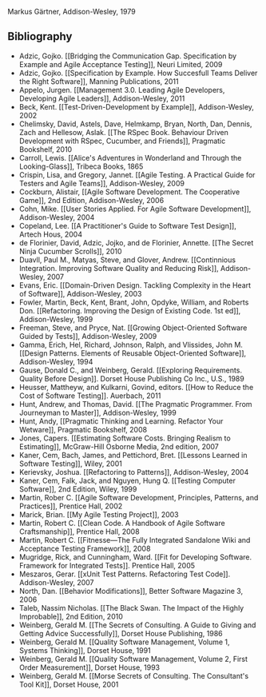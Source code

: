 Markus Gärtner, Addison-Wesley, 1979

## Bibliography

- Adzic, Gojko. [[Bridging the Communication Gap. Specification by Example and Agile Acceptance Testing]], Neuri Limited, 2009
- Adzic, Gojko. [[Specification by Example. How Succesfull Teams Deliver the Right Software]], Manning Publications, 2011
- Appelo, Jurgen. [[Management 3.0. Leading Agile Developers, Developing Agile Leaders]], Addison-Wesley, 2011
- Beck, Kent. [[Test-Driven-Development by Example]], Addison-Wesley, 2002
- Chelimsky, David, Astels, Dave, Helmkamp, Bryan, North, Dan, Dennis, Zach and Hellesow, Aslak. [[The RSpec Book. Behaviour Driven Development with RSpec, Cucumber, and Friends]], Pragmatic Bookshelf, 2010
- Carroll, Lewis. [[Alice's Adventures in Wonderland and Through the Looking-Glass]], Tribeca Books, 1865
- Crispin, Lisa, and Gregory, Jannet. [[Agile Testing. A Practical Guide for Testers and Agile Teams]], Addison-Wesley, 2009
- Cockburn, Alistair, [[Agile Software Development. The Cooperative Game]], 2nd Edition, Addison-Wesley, 2006
- Cohn, Mike. [[User Stories Applied. For Agile Software Development]], Addison-Wesley, 2004
- Copeland, Lee. [[A Practitioner's Guide to Software Test Design]], Artech Hous, 2004
- de Florinier, David, Adzic, Jojko, and de Florinier, Annette. [[The Secret Ninja Cucumber Scrolls]], 2010
- Duavll, Paul M., Matyas, Steve, and Glover, Andrew. [[Continnious Integration. Improving Software Quality and Reducing Risk]], Addison-Wesley, 2007
- Evans, Eric. [[Domain-Driven Design. Tackling Complexity in the Heart of Software]], Addison-Wesley, 2003
- Fowler, Martin, Beck, Kent, Brant, John, Opdyke, William, and Roberts Don. [[Refactoring. Improving the Design of Existing Code. 1st ed]], Addison-Wesley, 1999
- Freeman, Steve, and Pryce, Nat. [[Growing Object-Oriented Software Guided by Tests]], Addison-Wesley, 2009
- Gamma, Erich, Hel, Richard, Johnson, Ralph, and Vlissides, John M. [[Design Patterns. Elements of Reusable Object-Oriented Software]], Addison-Wesley, 1994
- Gause, Donald C., and Weinberg, Gerald. [[Exploring Requirements. Quality Before Design]]. Dorset House Publishing Co Inc., U.S., 1989
- Heusser, Mattheyw, and Kulkarni, Govind, editors. [[How to Reduce the Cost of Software Testing]]. Auerbach, 2011
- Hunt, Andrew, and Thomas, David. [[The Pragmatic Programmer. From Journeyman to Master]], Addison-Wesley, 1999
- Hunt, Andy, [[Pragmatic Thinking and Learning. Refactor Your Wetware]], Pragmatic Bookshelf, 2008
- Jones, Capers. [[Estimating Software Costs. Bringing Realism to Estimating]], McGraw-Hill Osborne Media, 2nd edition, 2007
- Kaner, Cem, Bach, James, and Pettichord, Bret. [[Lessons Learned in Software Testing]], Wiley, 2001
- Kerievsky, Joshua. [[Refactoring to Patterns]], Addison-Wesley, 2004
- Kaner, Cem, Falk, Jack, and Nguyen, Hung Q. [[Testing Computer Software]], 2nd Edition, Wiley, 1999
- Martin, Rober C. [[Agile Software Development, Principles, Patterns, and Practices]], Prentice Hall, 2002
- Marick, Brian. [[My Agile Testing Project]], 2003
- Martin, Robert C. [[Clean Code. A Handbook of Agile Software Craftsmanship]], Prentice Hall, 2008
- Martin, Robert C. [[Fitnesse—The Fully Integrated Sandalone Wiki and Acceptance Testing Framework]], 2008
- Mugridge, Rick, and Cunningham, Ward. [[Fit for Developing Software. Framework for Integrated Tests]]. Prentice Hall, 2005
- Meszaros, Gerar. [[xUnit Test Patterns. Refactoring Test Code]]. Addison-Wesley, 2007
- North, Dan. [[Behavior Modifications]], Better Software Magazine 3, 2006
- Taleb, Nassim Nicholas. [[The Black Swan. The Impact of the Highly Improbable]], 2nd Edition, 2010
- Weinberg, Gerald M. [[The Secrets of Consulting. A Guide to Giving and Getting Advice Successfully]], Dorset House Publishing, 1986
- Weinberg, Gerald M. [[Quality Software Management, Volume 1, Systems Thinking]], Dorset House, 1991
- Weinberg, Gerald M. [[Quality Software Management, Volume 2, First Order Measurement]], Dorset House, 1993
- Weinberg, Gerald M. [[Morse Secrets of Consulting. The Consultant's Tool Kit]], Dorset House, 2001